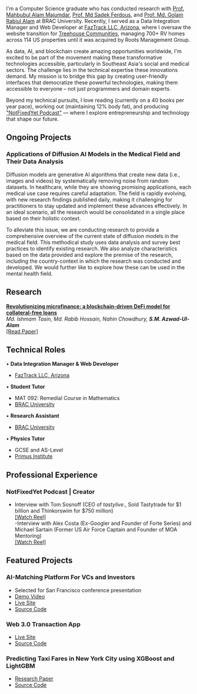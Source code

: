 I'm a Computer Science graduate who has conducted research with [Prof. Mahbubul Alam Majumdar](https://www.bracu.ac.bd/about/people/mahbubul-alam-majumdar-phd), [Prof. Md Sadek Ferdous](https://scholar.google.co.uk/citations?user=DnQAee0AAAAJ&hl=en), and [Prof. Md. Golam Rabiul Alam](https://scholar.google.com/citations?user=t4GrJR4AAAAJ&hl=en) at BRAC University. Recently, I served as a Data Integration Manager and Web Developer at [FazTrack LLC, Arizona](https://faztrack.com/), where I oversaw the website transition for [Treehouse Communities](https://rootsmg.com/), managing 700+ RV homes across 114 US properties until it was acquired by Roots Management Group.

As data, AI, and blockchain create amazing opportunities worldwide, I'm excited to be part of the movement making these transformative technologies accessible, particularly in Southeast Asia's social and medical sectors. The challenge lies in the technical expertise these innovations demand. My mission is to bridge this gap by creating user-friendly interfaces that democratize these powerful technologies, making them accessible to everyone – not just programmers and domain experts.

Beyond my technical pursuits, I love reading (currently on a 40 books per year pace), working out (maintaining 12% body fat), and producing ["NotFixedYet Podcast"](https://www.instagram.com/reel/C7qJdT0yI-Y/?utm_source=ig_web_copy_link&igsh=MzRlODBiNWFlZA==) — where I explore entrepreneurship and technology that shape our future.

## Ongoing Projects

### Applications of Diffusion AI Models in the Medical Field and Their Data Analysis

Diffusion models are generative AI algorithms that create new data (i.e., images and videos) by systematically removing noise from random datasets. In healthcare, while they are showing promising applications, each medical use case requires careful adaptation. The field is rapidly evolving, with new research findings published daily, making it challenging for practitioners to stay updated and implement these advances effectively. In an ideal scenario, all the research would be consolidated in a single place based on their holistic context.

To alleviate this issue, we are conducting research to provide a comprehensive overview of the current state of diffusion models in the medical field. This methodical study uses data analysis and survey best practices to identify existing research. We also analyze characteristics based on the data provided and explore the premise of the research, including the country-context in which the research was conducted and developed. We would further like to explore how these can be used in the mental health field.


## Research
**[Revolutionizing microfinance: a blockchain-driven DeFi model for collateral-free loans](https://dspace.bracu.ac.bd/xmlui/handle/10361/21985)**  
*Md. Ishmam Tasin, Md. Rabib Hossain, Nahin Chowdhury, **S.M. Azwad-Ul-Alam***  
[[Read Paper]](assets/manuscripts/microfinance.pdf)

## Technical Roles

• **Data Integration Manager & Web Developer**
  - [FazTrack LLC, Arizona](https://faztrack.com/)
  
• **Student Tutor**
  - MAT 092: Remedial Course in Mathematics
  - [BRAC University](https://www.bracu.ac.bd/)

• **Research Assistant**
  - [BRAC University](https://www.bracu.ac.bd/)

• **Physics Tutor**
  - GCSE and AS-Level
  - [Primus Institute](https://www.facebook.com/PrimusInstitution)

## Professional Experience
### NotFixedYet Podcast | Creator                            
- Interview with Tom Sosnoff (CEO of *tastylive*., Sold Tastytrade for $1 billion and Thinkorswim for $750 million)                            
[[Watch Reel]]((https://www.instagram.com/reel/C7qJdT0yI-Y/))                  
-Interview with Alex Costa (Ex-Googler and Founder of Forte Series) and Michael Sartain (Former US Air Force Captain and Founder of MOA Mentoring)                                                    
[[Watch Reel]](https://www.instagram.com/reel/C3de6C-yide/)


## Featured Projects
### AI-Matching Platform For VCs and Investors 
- Selected for San Francisco conference presentation                    
- [Demo Video](https://www.instagram.com/reel/C9e6pG2hoMz/)
- [Live Site](https://youthventureai.streamlit.app/)
- [Source Code](https://github.com/Fahim-Azwad/youthventure.ai)

### Web 3.0 Transaction App                                                    
- [Live Site](https://web3-app-windows-azwad-fahim.vercel.app/)
- [Source Code](https://github.com/Fahim-Azwad/web3-app)      

### Predicting Taxi Fares in New York City using XGBoost and LightGBM                                                      
- [Research Paper](https://github.com/errhythm/NYCTaxiFarePred/blob/main/Paper/Paper.pdf) 
- [Source Code](https://github.com/errhythm/NYCTaxiFarePred/tree/main)			              	                          



<!-- 
<span style="font-size:18px;">[Blog](./blog.html)</span> for fun.
-->

<!-- 
<span style="font-size:18px;">[Miscellaneous](./miscellaneous.html)</span> to de-stress.
-->

